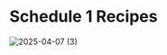 # Schedule 1 Recipes

![2025-04-07 (3)](https://github.com/user-attachments/assets/de6a51be-f720-4c2c-b5b5-b96d280f2453)
